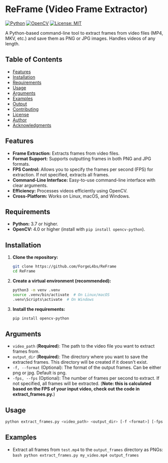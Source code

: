 # ReFrame (**Video Frame Extractor**)

[![Python](https://img.shields.io/badge/Python-3.7+-blue.svg?logo=python&logoColor=yellow)](https://www.python.org/)
[![OpenCV](https://img.shields.io/badge/OpenCV-4.0+-green.svg?logo=opencv&logoColor=white)](https://opencv.org/)
[![License: MIT](https://img.shields.io/badge/License-MIT-yellow.svg)](https://opensource.org/licenses/MIT)

A Python-based command-line tool to extract frames from video files (MP4, MKV, etc.) and save them as PNG or JPG images.  Handles videos of any length.

## Table of Contents

* [Features](#features)
* [Installation](#installation)
* [Requirements](#requirements)
* [Usage](#usage)
* [Arguments](#arguments)
* [Examples](#examples)
* [Output](#output)
* [Contributing](#contributing)
* [License](#license)
* [Author](#author)
* [Acknowledgments](#acknowledgments)

## Features

* **Frame Extraction:** Extracts frames from video files.
* **Format Support:** Supports outputting frames in both PNG and JPG formats.
* **FPS Control:** Allows you to specify the frames per second (FPS) for extraction.  If not specified, extracts all frames.
* **Command-Line Interface:** Easy-to-use command-line interface with clear arguments.
* **Efficiency:** Processes videos efficiently using OpenCV.
* **Cross-Platform:** Works on Linux, macOS, and Windows.

## Requirements

* **Python:** 3.7 or higher.
* **OpenCV:** 4.0 or higher (install with `pip install opencv-python`).

## Installation

1.  **Clone the repository:**

    ```bash
    git clone https://github.com/ForgeL4bs/ReFrame
    cd ReFrame
    ```

2.  **Create a virtual environment (recommended):**

    ```bash
    python3 -m venv .venv
    source .venv/bin/activate  # On Linux/macOS
    .venv\Scripts\activate  # On Windows
    ```

3.  **Install the requirements:**

    ```bash
    pip install opencv-python
    ```

## Arguments
* `video_path` (**Required**): The path to the video file you want to extract frames from.
* `output_dir` (**Required**): The directory where you want to save the extracted frames.  This directory will be created if it doesn't exist. 
* `-f, --format` (Optional): The format of the output frames. Can be either png or jpg. Default is png. 
* `-fps, --fps` (Optional): The number of frames per second to extract. If not specified, all frames will be extracted. (**Note: this is calculated based on the FPS of your input video, check out the code in extract_frames.py.**)

## Usage

```bash
python extract_frames.py <video_path> <output_dir> [-f <format>] [-fps <frames_per_second>]
```

## Examples
* Extract all frames from `test.mp4` to the `output_frames` directory as PNGs:
```bash python extract_frames.py my_video.mp4 output_frames ```
